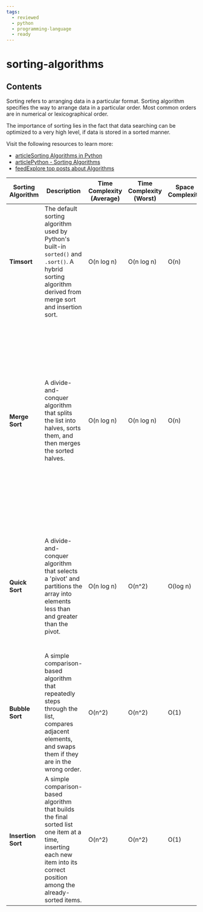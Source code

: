 ```yaml
---
tags:
  - reviewed
  - python
  - programming-language
  - ready
---
```


# sorting-algorithms

## Contents

Sorting refers to arranging data in a particular format. Sorting algorithm specifies the way to arrange data in a particular order. Most common orders are in numerical or lexicographical order.

The importance of sorting lies in the fact that data searching can be optimized to a very high level, if data is stored in a sorted manner.

Visit the following resources to learn more:

- [articleSorting Algorithms in Python](https://realpython.com/sorting-algorithms-python/)
- [articlePython - Sorting Algorithms](https://www.tutorialspoint.com/python_data_structure/python_sorting_algorithms.htm)
- [feedExplore top posts about Algorithms](https://app.daily.dev/tags/algorithms?ref=roadmapsh)

| Sorting Algorithm | Description                                                                 | Time Complexity (Average) | Time Complexity (Worst) | Space Complexity | Stability | Example Code                                      |
|-------------------|-----------------------------------------------------------------------------|----------------------------|-------------------------|------------------|-----------|---------------------------------------------------|
| __Timsort__       | The default sorting algorithm used by Python's built-in `sorted()` and `.sort()`. A hybrid sorting algorithm derived from merge sort and insertion sort. | O(n log n)                 | O(n log n)              | O(n)             | Stable    | ```python <br> lst = [3, 1, 4, 1, 5, 9] <br> sorted_lst = sorted(lst) <br> print(sorted_lst) # Outputs [1, 1, 3, 4, 5, 9] <br>``` |
| __Merge Sort__    | A divide-and-conquer algorithm that splits the list into halves, sorts them, and then merges the sorted halves. | O(n log n)                 | O(n log n)              | O(n)             | Stable    | ```python <br> def merge_sort(lst): <br>     if len(lst) > 1:<br>         mid = len(lst) // 2<br>         L = lst[:mid]<br>         R = lst[mid:]<br>         merge_sort(L)<br>         merge_sort(R)<br>         i = j = k = 0<br>         while i < len(L) and j < len(R):<br>             if L[i] < R[j]:<br>                 lst[k] = L[i]<br>                 i += 1<br>             else:<br>                 lst[k] = R[j]<br>                 j += 1<br>             k += 1<br>         while i < len(L):<br>             lst[k] = L[i]<br>             i += 1<br>             k += 1<br>         while j < len(R):<br>             lst[k] = R[j]<br>             j += 1<br>             k += 1<br>     return lst<br> <br> lst = [3, 1, 4, 1, 5, 9] <br> merge_sort(lst) <br> print(lst) # Outputs [1, 1, 3, 4, 5, 9] <br>``` |
| __Quick Sort__    | A divide-and-conquer algorithm that selects a 'pivot' and partitions the array into elements less than and greater than the pivot. | O(n log n)                 | O(n^2)                  | O(log n)         | Unstable  | ```python <br> def quick_sort(lst): <br>     if len(lst) <= 1:<br>         return lst<br>     pivot = lst[len(lst) // 2]<br>     left = [x for x in lst if x < pivot]<br>     middle = [x for x in lst if x == pivot]<br>     right = [x for x in lst if x > pivot]<br>     return quick_sort(left) + middle + quick_sort(right)<br> <br> lst = [3, 1, 4, 1, 5, 9] <br> print(quick_sort(lst)) # Outputs [1, 1, 3, 4, 5, 9] <br>``` |
| __Bubble Sort__   | A simple comparison-based algorithm that repeatedly steps through the list, compares adjacent elements, and swaps them if they are in the wrong order. | O(n^2)                     | O(n^2)                  | O(1)             | Stable    | ```python <br> def bubble_sort(lst): <br>     n = len(lst)<br>     for i in range(n):<br>         for j in range(0, n-i-1):<br>             if lst[j] > lst[j+1]:<br>                 lst[j], lst[j+1] = lst[j+1], lst[j]<br>     return lst<br> <br> lst = [3, 1, 4, 1, 5, 9] <br> bubble_sort(lst) <br> print(lst) # Outputs [1, 1, 3, 4, 5, 9] <br>``` |
| __Insertion Sort__| A simple comparison-based algorithm that builds the final sorted list one item at a time, inserting each new item into its correct position among the already-sorted items. | O(n^2)                     | O(n^2)                  | O(1)             | Stable    | ```python <br> def insertion_sort(lst): <br>     for i in range(1, len(lst)):<br>         key = lst[i]<br>         j = i - 1<br>         while j >= 0 and key < lst[j]:<br>             lst[j + 1] = lst[j]<br>             j -= 1<br>         lst[j + 1] = key<br>     return lst<br> <br> lst = [3, 1, 4, 1, 5, 9] <br> insertion_sort(lst) <br> print(lst) # Outputs [1, 1, 3, 4, 5, 9] <br>``` |
